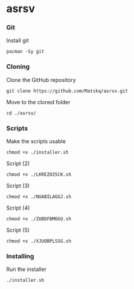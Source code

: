 # asrsv

### Git

Install git

    pacman -Sy git

### Cloning

Clone the GitHub repository

    git clone https://github.com/Matskq/asrsv.git
    
Move to the cloned folder

    cd ./asrsv/

### Scripts

Make the scripts usable

    chmod +x ./installer.sh
    
Script (2)
    
    chmod +x ./LKREZOZSCK.sh
    
Script (3)
    
    chmod +x ./NUABILAGGJ.sh
    
Script (4)
    
    chmod +x ./ZUBDFBMOGU.sh
    
Script (5)
    
    chmod +x ./XJUOBPLSSG.sh

### Installing

Run the installer

    ./installer.sh
